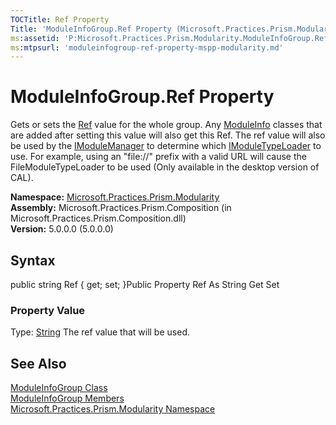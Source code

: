 ```yaml
---
TOCTitle: Ref Property
Title: 'ModuleInfoGroup.Ref Property (Microsoft.Practices.Prism.Modularity)'
ms:assetid: 'P:Microsoft.Practices.Prism.Modularity.ModuleInfoGroup.Ref'
ms:mtpsurl: 'moduleinfogroup-ref-property-mspp-modularity.md'
---
```


# ModuleInfoGroup.Ref Property

Gets or sets the [Ref](https://msdn.microsoft.com/library/microsoft.practices.prism.modularity.moduleinfo.ref) value for the whole group. Any [ModuleInfo](https://msdn.microsoft.com/library/microsoft.practices.prism.modularity.moduleinfo) classes that are added after setting this value will also get this Ref. The ref value will also be used by the [IModuleManager](https://msdn.microsoft.com/library/microsoft.practices.prism.modularity.imodulemanager) to determine which [IModuleTypeLoader](https://msdn.microsoft.com/library/microsoft.practices.prism.modularity.imoduletypeloader) to use. For example, using an "file://" prefix with a valid URL will cause the FileModuleTypeLoader to be used (Only available in the desktop version of CAL).

**Namespace:** [Microsoft.Practices.Prism.Modularity](https://msdn.microsoft.com/library/microsoft.practices.prism.modularity)
**Assembly:** Microsoft.Practices.Prism.Composition (in Microsoft.Practices.Prism.Composition.dll)  
**Version:** 5.0.0.0 (5.0.0.0)

## Syntax
public string Ref { get; set; }Public Property Ref As String Get Set
### Property Value

Type: [String](http://msdn.microsoft.com/en-us/library/s1wwdcbf)
The ref value that will be used.

## See Also
[ModuleInfoGroup Class](https://msdn.microsoft.com/library/microsoft.practices.prism.modularity.moduleinfogroup)  
[ModuleInfoGroup Members](https://msdn.microsoft.com/allmembers.t:microsoft.practices.prism.modularity.moduleinfogroup)  
[Microsoft.Practices.Prism.Modularity Namespace](https://msdn.microsoft.com/library/microsoft.practices.prism.modularity)  